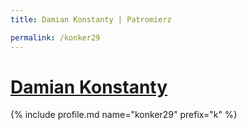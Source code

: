 ```yaml
---
title: Damian Konstanty | Patromierz

permalink: /konker29
---
```


# [Damian Konstanty](https://patronite.pl/konker29)

{% include profile.md name="konker29" prefix="k" %}
